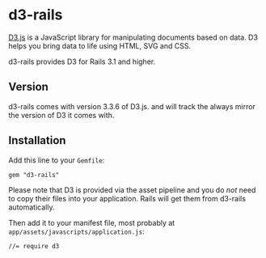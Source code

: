 # d3-rails

[D3.js](http://github.com/mbostock/d3) is a JavaScript library for manipulating documents based on data. D3 helps you bring data to life using HTML, SVG and CSS.

d3-rails provides D3 for Rails 3.1 and higher.

## Version

d3-rails comes with version 3.3.6 of D3.js. and will track the always
mirror the version of D3 it comes with.


## Installation

Add this line to your `Gemfile`:

    gem "d3-rails"

Please note that D3 is provided via the asset pipeline and you do *not* need to copy their files into your application. Rails will get them from d3-rails automatically.

Then add it to your manifest file, most probably at `app/assets/javascripts/application.js`:

    //= require d3
